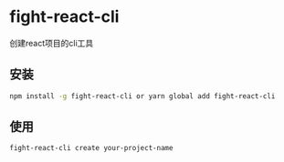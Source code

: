 # fight-react-cli

创建react项目的cli工具

## 安装

```sh
npm install -g fight-react-cli or yarn global add fight-react-cli
```

## 使用

```sh
fight-react-cli create your-project-name
```
